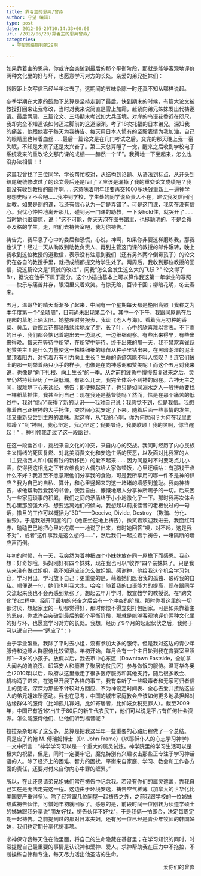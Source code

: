 ```yaml
---
title: 靠着主的恩典/曾淼
author: 守望 编辑1
type: post
date: 2012-06-20T10:14:33+00:00
url: /2012/06/20/靠着主的恩典曾淼/
categories:
  - 守望网络期刊第29期

---
```

<p align="left">
  如果靠着主的恩典，你或许会突破到最后的那个平衡阶段，那就是能够客观地评价两种文化里的好与坏，也愿意学习对方的长处。<!--more-->亲爱的弟兄姐妹们：
</p>

<div class="indent-2">
  <p align="left">
    转眼距上次写信已经半年过去了，这期间的五味杂陈一时还真不知从哪样说起。
  </p>
  
  <p align="left">
    冬季学期在大家的鼓励下总算是坚持走到了最后。快到期末的时候，有篇大论文被教授打回来让我修改，当时对我来说简直是雪上加霜，赶紧向弟兄姊妹发出代祷邀请。最后两周，三篇论文、三场期末考试如大兵压境。对岸的鸟语花香近在咫尺，我却完全不知道该如何迈过脚前的这道深渊。考了18次托福的日本弟兄，深知我的痛苦，他跟他妻子每天为我祷告、每天用日本人惯有的坚毅表情为我加油，自己的眼睛里也带着血丝……最后一篇论文是在几门考试之后。交完的那天晚上我一宿失眠，不知是太累了还是太兴奋了。第二天总算睡了一觉，醒来之后收到学校电子系统发来的重改论文那门课的成绩——赫然一个&#8221;F&#8221;。我腾地一下坐起来，怎么也没办法相信！！
  </p>
  
  <p align="left">
    这篇我曾找了三位同学、学长帮忙校对，从结构到论题、从语法到标点、从开头到结尾统统修改过了的论文最后还是fail了？应该是漏掉了我的重交论文成绩吧？我都没有收到教授的邮件啊……这意味着明年我要再交1000多块钱重新上一遍神学思想史吗？不会吧……我冲到学校，学生处的同学说负责人不在，建议我发信问问助教。如果是别的课，我还有信心认为一定是弄错了。可是这门课，我实在没有信心。我忧心忡忡地离开那儿，碰到另一门课的助教，一下没hold住，就哭开了……当时她也很震惊，说：“这不可能，你天天泡在图书馆里，也挺聪明的，不是会得不及格的学生。走，咱们去祷告室吧，我为你祷告。”
  </p>
  
  <p align="left">
    祷告完，我平息了心中的委屈和恐慌，心说，神啊，如果你非要这样磨炼我，那我也认了！经过一天从助教到助教负责人、再到主管这门课的教授的邮件辗转，晚上我收到这位教授的道歉信，表示没有注意到我们（还有另外两个倒霉孩子）的论文仍在各自的教授手里，就把成绩都提交给学生处了。两周后，我收到那位教授的回信，说这篇论文是“真诚的改进”，问我“怎么会发生这么大的飞跃？” 论文得了B+，据说在他手下属于高分。这个小插曲基本上可以算作我这第一年学业的写照——快乐与痛苦并存，眼泪里夹着欢笑。有惊无险，百转千回；柳暗花明，冬去春来。
  </p>
  
  <p align="left">
    五月，温哥华的晴天渐渐多了起来，中间有一个星期每天都是艳阳高照（我称之为本年度第一个“全晴周”，目前尚未出现第二个）。其中一个下午，我跟同屋趴在后花园的草地上晒太阳。她整理财务报表，我读《老人与海》。看着我月初种的香菜、黄瓜、香豌豆花都陆陆续续地发了芽、长了叶，心中的欣喜难以言表。不下雨的日子，我们都会惦记着跑出去一边浇水，一边细细观察。有些出来得早，有些出来得晚。每天在等待中盼望，在盼望中等待。终于出来的那一天，我不禁欢喜雀跃地赞美主！是什么力量使这一株株细细的绿苗从种子里钻出来，在黑暗潮湿的泥土里顶着阻力、对抗着万有引力向上生长？生命的奇迹怎能不叫人惊叹？！连它们破土的那一刻举着两只小手的样子，也像是在向神感谢和赞美呢！而这个五月对我来说，也像是“向下扎根、向上生长”的一季。从之前的疲惫中慢慢恢复过来之后，灵里仍然持续经历了一段低潮。有那么几天，我完全体会不到神的同在。六神无主之间，很难静下心来读经、祷告；即便捧起来了，也只是如同溺水之人一般拼命要找一棵稻草抓住。我甚至问自己：现在我还是基督徒吗？然而，恰是在那个痛苦的低谷中，我对“信心”获得了新的认识——我对自己说：我感觉不到，但是我信。我想像着自己正被神的大手托住，突然间心就安定了下来。随着后面一些事情的发生，我又重新品尝到主恩的滋味。就这样，从“我的心啊，你为何忧闷？为何在我里面烦躁？”到“神啊，我心坚定，我心坚定；我要唱诗，我要歌颂！我的灵啊，你当醒起！” ，神引领我走过了这一段幽谷。
  </p>
  
  <p align="left">
    在这一段幽谷中，挑战来自文化的冲突，来自内心的交战。我同时经历了内心民族主义情绪的死灰复燃、对北美消费文化和安逸生活的厌恶，以及面对比我富的人（主要指西人和中国有钱的新移民）的爱不起来…… 因为同屋时不时要喝点儿小酒，使得我这相比之下节衣缩食的人偶尔给大家做顿饭，心里还嘀咕：有那钱干点什么不好？我甚至不愿意跟他们分享我的食物，可是我所享用的哪一件不是神的供应？我为自己的自私、算计，和心里竖起来的这一堵堵的墙感到羞耻。我向神祷告，求他帮助我爱我的邻舍，使我自由、慷慨地跟人分享神所赐予的一切。后来因为一些家庭琐事的积累，我们之间的矛盾终于小小地激化了一下。那时我再次体会到心里那股强大的、想要远离她们的倾向。我想起以前报佳音的老板说过的一句话，撒旦的工作可以概括为“3D”——Deceive, Divide, Destroy （欺骗、分化、摧毁）。于是我敲开同屋的门（她正坐在地上祷告），微笑着欢迎我进去。我面红耳赤、磕磕巴巴地把心里的疙瘩一一地说了出来，有时她回答“噢，对不起，这是我不对”，或者“这件事我是这么想的……”，然后我们一起拉着手祷告，一堵隔断的墙应声而倒。
  </p>
  
  <p align="left">
    年初的时候，有一天，我突然为着神把四个小妹妹放在同一屋檐下而感恩。我心想：好奇妙哦，妈妈刚好有四个妹妹，现在我也可以“收养”四个亲妹妹了。只是我从来没有做过姐姐，我不知道应该怎么做姐姐。感谢神，他给我这个机会学习包容，学习付出，学习放下自己；更重要的是，藉着她们医治我的孤独、破碎我的自私。顺便说一句，她们也叫我大水。哈哈！随着我的口语能力的提高，现在跟同学交流起来我也不会再感到紧张了。想起去年开学时，教宣教学的教授说，在“跨文化”的过程中，经历了最初的兴奋之后会有一个冲突的阶段。那时你看这里的一切都讨厌，想起家里的一切都觉得好，那时你恨不得立刻打包回家。可是如果靠着主的恩典，你或许会突破到最后的那个平衡阶段，那就是能够客观地评价两种文化里的好与坏，也愿意学习对方的长处。我想，经历了9个月的起起伏伏之后，我终于可以说自己——“适应了”：）
  </p>
  
  <p align="left">
    由于学业繁重，我除了平时去小组，没有参加太多的服侍。但是我对这边的青少年服侍和边缘人群服侍比较留意。年初开始，每月会有一个主日轮到我在育婴室里照顾1－3岁的小孩子。放假以后，我去市中心东区（Downtown Eastside，全加拿大闻名的流浪汉、印第安人和瘾君子聚居的贫民区）参与做饭的服侍。温哥华冬奥会(2010年)以后，政府从这里撤走了很多医疗服务和其他支持，随后很多教会、机构涌了进来，在这里开展了各样的事工。我有幸听了一些吸毒者和无家可归者信主的见证，深深为那些不计较对方回应、不为神设定时间表、全心去爱并接纳这些人的弟兄姐妹所感动。我也在思考，中国的城市家庭教会应该如何更多地承担起对边缘群体的服侍（比如孤儿寡妇，比如寄居者，比如妓女税吏罪人）。截至2009年，中国已有近1亿出生于80后的新生代农民工，他们可以说是不占有任何社会资源。怎么能服侍他们、让他们听到福音呢？
  </p>
  
  <p align="left">
    拉拉杂杂地写了这么多，总算是把我这半年一些重要的心路历程做了一个总结。 真是应了约翰 M. 傅瑞姆博士（Dr. John Frame）《以耶稣仆人的心志学习神学》一文中所言：“神学学习可以是一个重大的属灵试炼。神学院里的学习生活可以是极大的祝福，但是，同时一定要牢记，魔鬼特别有兴趣攻击那些正专注于学习神话语的人。除了经济上的困难、智力的困扰，平衡来自家庭、学习、教会和工作各方面的责任，还要对付来自你内心中罪的缠累。”
  </p>
  
  <p align="left">
    所以，在此还恳请弟兄姐妹们常在祷告中记念我。若没有你们的属灵遮盖，靠我自己实在是无法走完这一程。这边由于环境安逸，祷告空气稀薄（加拿大的世华化比美国要严重得多）。除了经常跟几位同屋一起祷告之外，之前我跟学校的一位姊妹结成祷告伙伴，可惜她年初就回家了。感恩的是，前段时间一位刚转为读道学硕士的姊妹跟我分享说“朋友好找，祷告伙伴不好找”，于是我俩一拍即合，决定每周定期一起祷告。之前提到过的那对日本夫妇，还有另一位已经是青少年牧师的韩国姊妹，我们也定期分享代祷事项。
  </p>
  
  <p align="left">
    求神保守我每天住在他里面，将自己的生命隐藏在基督里；在学习知识的同时，时常提醒自己最重要的事情是认识神和爱神、爱人。求神帮助我在压力中不拖拉，不断操练自律和专注，每天尽力活出他圣洁的生命。
  </p>
</div>

<p align="right">
  爱你们的曾淼
</p>

&nbsp;